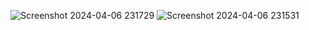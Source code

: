 ![Screenshot 2024-04-06 231729](https://github.com/sunil14300/Hackthaon/assets/114928585/03e5c917-040b-4fe3-a464-979219e3786f)
![Screenshot 2024-04-06 231531](https://github.com/sunil14300/Hackthaon/assets/114928585/9e88071e-8e9c-422b-a461-ddbc1fddfee6)
